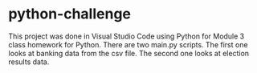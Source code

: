 # python-challenge

This project was done in Visual Studio Code using Python for Module 3 class homework for Python.
There are two main.py scripts. The first one looks at banking data from the csv file.
The second one looks at election results data.